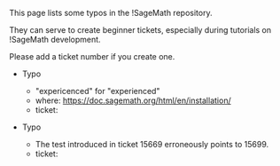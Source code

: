 This page lists some typos in the !SageMath repository.

They can serve to create beginner tickets, especially during tutorials on !SageMath development.

Please add a ticket number if you create one.

  * Typo
    * "expericenced" for "experienced"
    * where: https://doc.sagemath.org/html/en/installation/
    * ticket: 

  * Typo
    * The test introduced in ticket 15669 erroneously points to 15699.
    * ticket:
